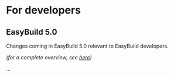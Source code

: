 # For developers

## EasyBuild 5.0

Changes coming in EasyBuild 5.0 relevant to EasyBuild developers.

*(for a complete overview, see [here](../easybuild-v5/index.md))*

... 

